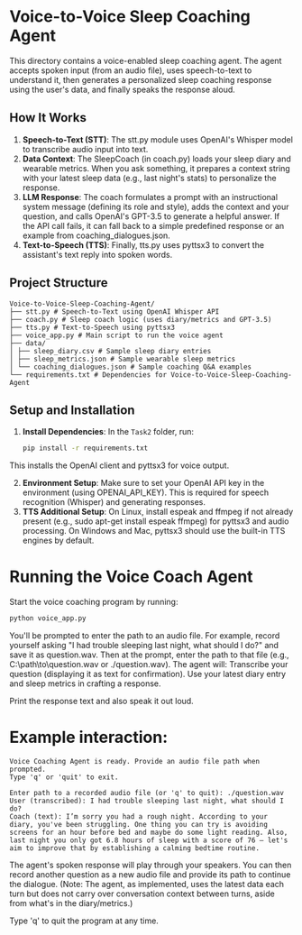 # Voice-to-Voice Sleep Coaching Agent

This directory contains a voice-enabled sleep coaching agent. The agent accepts spoken input (from an audio file), uses speech-to-text to understand it, then generates a personalized sleep coaching response using the user's data, and finally speaks the response aloud.

## How It Works
1. **Speech-to-Text (STT)**:
The stt.py module uses OpenAI's Whisper model to transcribe audio input into text.
2. **Data Context**:
The SleepCoach (in coach.py) loads your sleep diary and wearable metrics. When you ask something, it prepares a context string with your latest sleep data (e.g., last night's stats) to personalize the response.
3. **LLM Response**:
The coach formulates a prompt with an instructional system message (defining its role and style), adds the context and your question, and calls OpenAI's GPT-3.5 to generate a helpful answer. If the API call fails, it can fall back to a simple predefined response or an example from coaching_dialogues.json.
4. **Text-to-Speech (TTS)**:
Finally, tts.py uses pyttsx3 to convert the assistant's text reply into spoken words.


## Project Structure
```
Voice-to-Voice-Sleep-Coaching-Agent/
├── stt.py # Speech-to-Text using OpenAI Whisper API
├── coach.py # Sleep coach logic (uses diary/metrics and GPT-3.5)
├── tts.py # Text-to-Speech using pyttsx3
├── voice_app.py # Main script to run the voice agent
├── data/
│ ├── sleep_diary.csv # Sample sleep diary entries
│ ├── sleep_metrics.json # Sample wearable sleep metrics
│ └── coaching_dialogues.json # Sample coaching Q&A examples
└── requirements.txt # Dependencies for Voice-to-Voice-Sleep-Coaching-Agent
```

## Setup and Installation
1. **Install Dependencies**: In the `Task2` folder, run:  
   ```bash
   pip install -r requirements.txt

This installs the OpenAI client and pyttsx3 for voice output.

2. **Environment Setup**: Make sure to set your OpenAI API key in the environment (using OPENAI_API_KEY). This is required for speech recognition (Whisper) and generating responses.
3. **TTS Additional Setup**:
On Linux, install espeak and ffmpeg if not already present (e.g., sudo apt-get install espeak ffmpeg) for pyttsx3 and audio processing.
On Windows and Mac, pyttsx3 should use the built-in TTS engines by default.

# Running the Voice Coach Agent
Start the voice coaching program by running:
```bash
python voice_app.py
```
You'll be prompted to enter the path to an audio file. For example, record yourself asking "I had trouble sleeping last night, what should I do?" and save it as question.wav. Then at the prompt, enter the path to that file (e.g., C:\path\to\question.wav or ./question.wav). The agent will:
Transcribe your question (displaying it as text for confirmation).
Use your latest diary entry and sleep metrics in crafting a response.

Print the response text and also speak it out loud.

# Example interaction:
```
Voice Coaching Agent is ready. Provide an audio file path when prompted.
Type 'q' or 'quit' to exit.

Enter path to a recorded audio file (or 'q' to quit): ./question.wav
User (transcribed): I had trouble sleeping last night, what should I do?
Coach (text): I’m sorry you had a rough night. According to your diary, you've been struggling. One thing you can try is avoiding screens for an hour before bed and maybe do some light reading. Also, last night you only got 6.8 hours of sleep with a score of 76 – let's aim to improve that by establishing a calming bedtime routine.
```
The agent's spoken response will play through your speakers. You can then record another question as a new audio file and provide its path to continue the dialogue. (Note: The agent, as implemented, uses the latest data each turn but does not carry over conversation context between turns, aside from what's in the diary/metrics.) 

Type 'q' to quit the program at any time.


